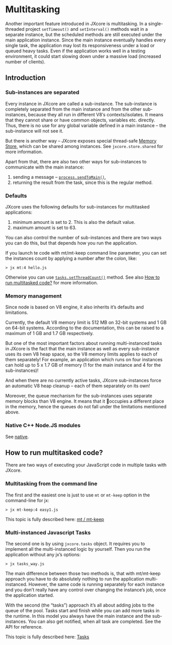 # Multitasking

Another important feature introduced in JXcore is multitasking.
In a single-threaded project `setTimeout()` and `setInterval()` methods wait in a separate instance,
but the scheduled methods are still executed under the main application instance.
Since the main instance eventually handles every single task, the application may lost its responsiveness under a load or queued heavy tasks.
Even if the application works well in a testing environment, it could start slowing down under a massive load (increased number of clients).

## Introduction

### Sub-instances are separated

Every instance in JXcore are called a sub-instance. The sub-instance is completely separated from the main instance and from the other sub-instances,
because they all run in different V8′s contexts/isolates. It means that they cannot share or have common objects, variables etc. directly.
Thus, there is no use for any global variable defined in a main instance – the sub-instance will not see it.

But there is another way – JXcore exposes special thread-safe [Memory Store](jxcore-store.html), which can be shared among instances. See `jxcore.store.shared` for more information.

Apart from that, there are also two other ways for sub-instances to communicate with the main instance:

1. sending a message – [`process.sendToMain()`](jxcore-process.html#jxcore_process_process_sendtomain_param),
2. returning the result from the task, since this is the regular method.

### Defaults

JXcore uses the following defaults for sub-instances for multitasked applications:

1. minimum amount is set to 2. This is also the default value.
2. maximum amount is set to 63.

You can also control the number of sub-instances and there are two ways you can do this, but that depends how you run the application.

If you launch te code with mt/mt-keep command line parameter, you can set the instances count by applying a number after the colon, like:

    > jx mt:4 hello.js

Otherwise you can use [`tasks.setThreadCount()`](jxcore-tasks.html#jxcore_tasks_tasks_setthreadcount_value) method.
See also [How to run multitasked code?](jxcore-feature-multitasking.html#jxcore_feature_multitasking_how_to_run_multitasked_code) for more information.

### Memory management

Since node is based on V8 engine, it also inherits it’s defaults and limitations.

Currently, the default V8 memory limit is 512 MB on 32-bit systems and 1 GB on 64-bit systems.
According to the documentation, this can be raised to a maximum of 1 GB and 1.7 GB respectively.

But one of the most important factors about running multi-instanced tasks in JXcore is the fact that the main instance
as well as every sub-instance uses its own V8 heap space, so the V8 memory limits applies to each of them separately!
For example, an application which runs on four instances can hold up to 5 x 1.7 GB of memory (1 for the main instance and 4 for the sub-instances)!

And when there are no currently active tasks, JXcore sub-instances force an automatic V8 heap cleanup – each of them separately on its own!

Moreover, the queue mechanism for the sub-instances uses separate memory blocks than V8 engine.
It means that it occupies a different place in the memory, hence the queues do not fall under the limitations mentioned above.

### Native C++ Node.JS modules

See [native](https://github.com/jxcore/jxcore/tree/master/doc/native).

## How to run multitasked code?

There are two ways of executing your JavaScript code in multiple tasks with JXcore.

### Multitasking from the command line

The first and the easiest one is just to use `mt` or `mt-keep` option in the command-line for jx:

    > jx mt-keep:4 easy1.js

This topic is fully described here: [mt / mt-keep](jxcore-command-mt.html)

### Multi-instanced Javascript Tasks

The second one is by using `jxcore.tasks` object. It requires you to implement all the multi-instanced logic by yourself.
Then you run the application without any jx’s options:

    > jx tasks_way.js

The main difference between those two methods is, that with mt/mt-keep approach you have to do absolutely nothing
to run the application multi-instanced. However, the same code is running separately for each instance
and you don’t really have any control over changing the instance’s job, once the application started.

With the second (the “tasks”) approach it’s all about adding jobs to the queue of the pool.
Tasks start and finish while you can add more tasks in the runtime.
In this model you always have the main instance and the sub-instances.
You can also get notified, when all task are completed.
See the API for reference.

This topic is fully described here: [Tasks](jxcore-tasks.html)
